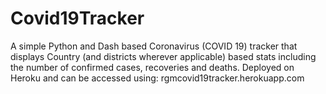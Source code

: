 # Covid19Tracker
A simple Python and Dash based Coronavirus (COVID 19) tracker that displays Country (and districts wherever applicable) based stats including the number of confirmed cases, recoveries and deaths.
Deployed on Heroku and can be accessed using: rgmcovid19tracker.herokuapp.com
